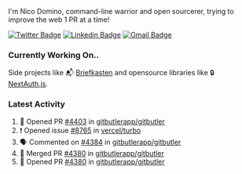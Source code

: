 
I'm Nico Domino, command-line warrior and open sourcerer, trying to improve the web 1 PR at a time!

[![Twitter Badge](https://img.shields.io/badge/-@ndom91-1ca0f1?style=flat-square&labelColor=1ca0f1&logo=twitter&logoColor=white&link=https://twitter.com/ndom91)](https://twitter.com/ndom91) [![Linkedin Badge](https://img.shields.io/badge/-ndom91-blue?style=flat-square&logo=Linkedin&logoColor=white&link=https://www.linkedin.com/in/ndom91/)](https://www.linkedin.com/in/ndom91/) [![Gmail Badge](https://img.shields.io/badge/-yo@ndo.dev-c14438?style=flat-square&logo=mail.ru&logoColor=white&link=mailto:yo@ndo.dev)](mailto:yo@ndo.dev)

### Currently Working On..

Side projects like 📬 [Briefkasten](https://briefkastenhq.com) and opensource libraries like 🔒 [NextAuth.js](https://github.com/nextauthjs/next-auth).

<!--START_SECTION_PROFILE_VIEWS:readme-info-->
<!--END_SECTION_PROFILE_VIEWS:readme-info-->

<!--START_SECTION_DAILY_COMMIT:readme-info-->
<!--END_SECTION_DAILY_COMMIT:readme-info-->

<!--START_SECTION_WEEKLY_COMMIT:readme-info-->
<!--END_SECTION_WEEKLY_COMMIT:readme-info-->

### Latest Activity

<!--START_SECTION:activity-->
1. 💪 Opened PR [#4403](https://github.com/gitbutlerapp/gitbutler/pull/4403) in [gitbutlerapp/gitbutler](https://github.com/gitbutlerapp/gitbutler)
2. ❗ Opened issue [#8765](https://github.com/vercel/turbo/issues/8765) in [vercel/turbo](https://github.com/vercel/turbo)
3. 🗣 Commented on [#4384](https://github.com/gitbutlerapp/gitbutler/pull/4384#issuecomment-2228579181) in [gitbutlerapp/gitbutler](https://github.com/gitbutlerapp/gitbutler)
4. 🎉 Merged PR [#4380](https://github.com/gitbutlerapp/gitbutler/pull/4380) in [gitbutlerapp/gitbutler](https://github.com/gitbutlerapp/gitbutler)
5. 💪 Opened PR [#4380](https://github.com/gitbutlerapp/gitbutler/pull/4380) in [gitbutlerapp/gitbutler](https://github.com/gitbutlerapp/gitbutler)
<!--END_SECTION:activity-->
